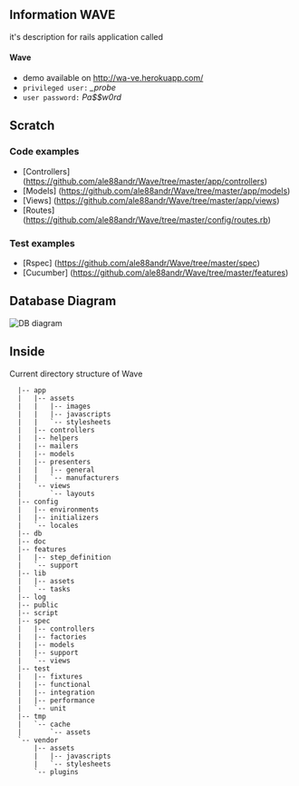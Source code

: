 ## Information WAVE
it's description for rails application called
#### Wave
* demo available on  http://wa-ve.herokuapp.com/
* `privileged user:` *_probe*
* `user password:`   *Pa$$w0rd*

## Scratch

### Code examples
* [Controllers] (https://github.com/ale88andr/Wave/tree/master/app/controllers)
* [Models] (https://github.com/ale88andr/Wave/tree/master/app/models)
* [Views] (https://github.com/ale88andr/Wave/tree/master/app/views)
* [Routes] (https://github.com/ale88andr/Wave/tree/master/config/routes.rb)

### Test examples
* [Rspec] (https://github.com/ale88andr/Wave/tree/master/spec)
* [Cucumber] (https://github.com/ale88andr/Wave/tree/master/features)

## Database Diagram

![DB diagram](https://raw.github.com/ale88andr/Wave/master/db/Diagram_EAV.png)

## Inside

Current directory structure of Wave
```
  |-- app
  |   |-- assets
  |   |   |-- images
  |   |   |-- javascripts
  |   |   `-- stylesheets
  |   |-- controllers
  |   |-- helpers
  |   |-- mailers
  |   |-- models
  |   |-- presenters
  |   |   |-- general
  |   |   `-- manufacturers
  |   `-- views
  |       `-- layouts
  |-- config
  |   |-- environments
  |   |-- initializers
  |   `-- locales
  |-- db
  |-- doc
  |-- features
  |   |-- step_definition
  |   `-- support
  |-- lib
  |   |-- assets
  |   `-- tasks
  |-- log
  |-- public
  |-- script
  |-- spec
  |   |-- controllers
  |   |-- factories
  |   |-- models
  |   |-- support
  |   `-- views
  |-- test
  |   |-- fixtures
  |   |-- functional
  |   |-- integration
  |   |-- performance
  |   `-- unit
  |-- tmp
  |   `-- cache
  |       `-- assets
  `-- vendor
      |-- assets
      |   |-- javascripts
      |   `-- stylesheets
      `-- plugins
```
